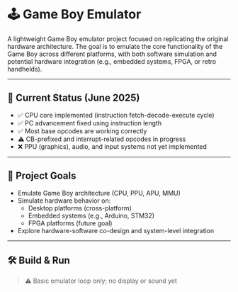 # 🕹️ Game Boy Emulator

A lightweight Game Boy emulator project focused on replicating the original hardware architecture. The goal is to emulate the core functionality of the Game Boy across different platforms, with both software simulation and potential hardware integration (e.g., embedded systems, FPGA, or retro handhelds).

---

## 🚧 Current Status (June 2025)

- ✅ CPU core implemented (instruction fetch-decode-execute cycle)
- ✅ PC advancement fixed using instruction length
- ✅ Most base opcodes are working correctly
- ⚠️ CB-prefixed and interrupt-related opcodes in progress
- ❌ PPU (graphics), audio, and input systems not yet implemented

---

## 🎯 Project Goals

- Emulate Game Boy architecture (CPU, PPU, APU, MMU)
- Simulate hardware behavior on:
  - Desktop platforms (cross-platform)
  - Embedded systems (e.g., Arduino, STM32)
  - FPGA platforms (future goal)
- Explore hardware-software co-design and system-level integration

---

## 🛠️ Build & Run

> ⚠️ Basic emulator loop only; no display or sound yet

